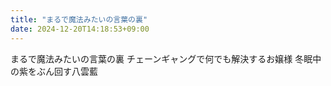 ```yaml
---
title: "まるで魔法みたいの言葉の裏"
date: 2024-12-20T14:18:53+09:00
---
```

まるで魔法みたいの言葉の裏
チェーンギャングで何でも解決するお嬢様
冬眠中の紫をぶん回す八雲藍
